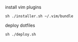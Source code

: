 install vim plugins

```
sh ./installer.sh ~/.vim/bundle
```

deploy dotfiles

```
sh ./deploy.sh
```
